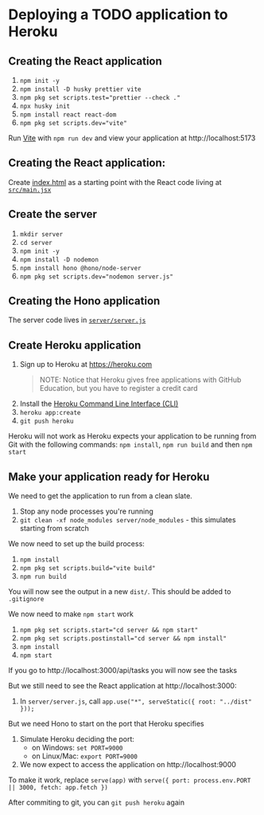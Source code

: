# Deploying a TODO application to Heroku

## Creating the React application

1. `npm init -y`
2. `npm install -D husky prettier vite`
3. `npm pkg set scripts.test="prettier --check ."`
4. `npx husky init`
5. `npm install react react-dom`
6. `npm pkg set scripts.dev="vite"`

Run [Vite](https://vite.dev) with `npm run dev` and view your application at http://localhost:5173

## Creating the React application:

Create [index.html](./index.html) as a starting point with the React code living at [`src/main.jsx`](./src/main.jsx)

## Create the server

1. `mkdir server`
2. `cd server`
3. `npm init -y`
4. `npm install -D nodemon`
5. `npm install hono @hono/node-server`
6. `npm pkg set scripts.dev="nodemon server.js"`

## Creating the Hono application

The server code lives in [`server/server.js`](./server/server.js)

## Create Heroku application

1. Sign up to Heroku at https://heroku.com
   > NOTE: Notice that Heroku gives free applications with GitHub Education, but you have to register a credit card
2. Install the [Heroku Command Line Interface (CLI)](https://devcenter.heroku.com/articles/heroku-command-line)
3. `heroku app:create`
4. `git push heroku`

Heroku will not work as Heroku expects your application to be running from Git with the following commands: `npm install`, `npm run build` and then `npm start`

## Make your application ready for Heroku

We need to get the application to run from a clean slate.

1. Stop any node processes you're running
2. `git clean -xf node_modules server/node_modules` - this simulates starting from scratch

We now need to set up the build process:

1. `npm install`
2. `npm pkg set scripts.build="vite build"`
3. `npm run build`

You will now see the output in a new `dist/`. This should be added to `.gitignore`

We now need to make `npm start` work

1. `npm pkg set scripts.start="cd server && npm start"`
2. `npm pkg set scripts.postinstall="cd server && npm install"`
3. `npm install`
4. `npm start`

If you go to http://localhost:3000/api/tasks you will now see the tasks

But we still need to see the React application at http://localhost:3000:

1. In `server/server.js`, call `app.use("*", serveStatic({ root: "../dist" }));`

But we need Hono to start on the port that Heroku specifies

1. Simulate Heroku deciding the port:
   - on Windows: `set PORT=9000`
   - on Linux/Mac: `export PORT=9000`
2. We now expect to access the application on http://localhost:9000

To make it work, replace `serve(app)` with `serve({ port: process.env.PORT || 3000, fetch: app.fetch })`

After commiting to git, you can `git push heroku` again
